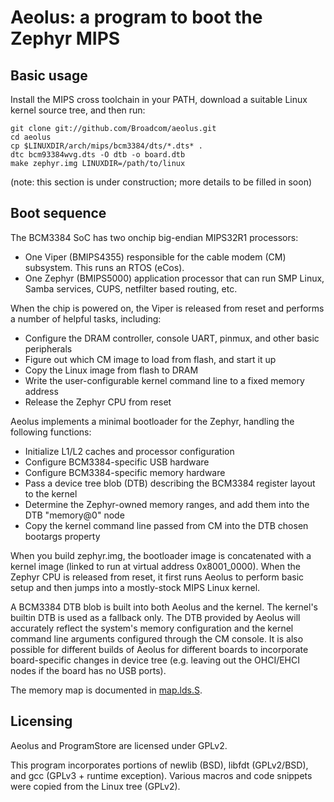 Aeolus: a program to boot the Zephyr MIPS
=========================================

## Basic usage

Install the MIPS cross toolchain in your PATH, download a suitable Linux
kernel source tree, and then run:

    git clone git://github.com/Broadcom/aeolus.git
    cd aeolus
    cp $LINUXDIR/arch/mips/bcm3384/dts/*.dts* .
    dtc bcm93384wvg.dts -O dtb -o board.dtb
    make zephyr.img LINUXDIR=/path/to/linux

(note: this section is under construction; more details to be filled in soon)

## Boot sequence

The BCM3384 SoC has two onchip big-endian MIPS32R1 processors:

* One Viper (BMIPS4355) responsible for the cable modem (CM) subsystem.
This runs an RTOS (eCos).
* One Zephyr (BMIPS5000) application processor that can run SMP Linux, Samba
services, CUPS, netfilter based routing, etc.

When the chip is powered on, the Viper is released from reset and performs
a number of helpful tasks, including:

* Configure the DRAM controller, console UART, pinmux, and other basic
peripherals
* Figure out which CM image to load from flash, and start it up
* Copy the Linux image from flash to DRAM
* Write the user-configurable kernel command line to a fixed memory address
* Release the Zephyr CPU from reset

Aeolus implements a minimal bootloader for the Zephyr, handling the following
functions:

* Initialize L1/L2 caches and processor configuration
* Configure BCM3384-specific USB hardware
* Configure BCM3384-specific memory hardware
* Pass a device tree blob (DTB) describing the BCM3384 register layout to
the kernel
* Determine the Zephyr-owned memory ranges, and add them into the DTB
"memory@0" node
* Copy the kernel command line passed from CM into the DTB chosen bootargs
property

When you build zephyr.img, the bootloader image is concatenated with a kernel
image (linked to run at virtual address 0x8001_0000).  When the Zephyr
CPU is released from reset, it first runs Aeolus to perform basic setup and
then jumps into a mostly-stock MIPS Linux kernel.

A BCM3384 DTB blob is built into both Aeolus and the kernel.  The kernel's
builtin DTB is used as a fallback only.  The DTB provided by Aeolus will
accurately reflect the system's memory configuration and the kernel command
line arguments configured through the CM console.  It is also possible for
different builds of Aeolus for different boards to incorporate board-specific
changes in device tree (e.g. leaving out the OHCI/EHCI nodes if the board has
no USB ports).

The memory map is documented in [map.lds.S](map.lds.S).

## Licensing

Aeolus and ProgramStore are licensed under GPLv2.

This program incorporates portions of newlib (BSD), libfdt (GPLv2/BSD),
and gcc (GPLv3 + runtime exception).  Various macros and code snippets
were copied from the Linux tree (GPLv2).
